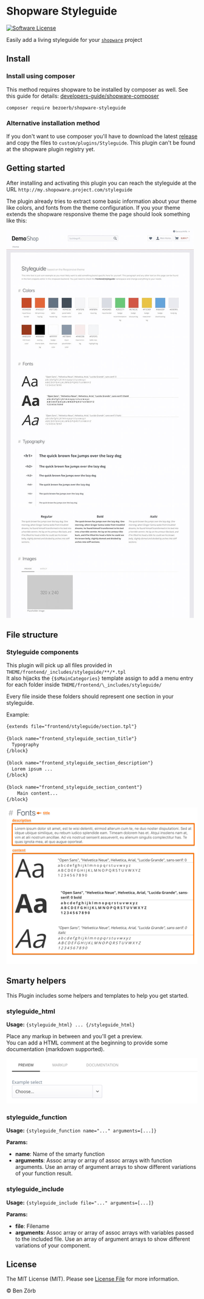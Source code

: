 # Shopware Styleguide

[![Software License][license-image]][license-url]

Easily add a living styleguide for your [`shopware`](https://github.com/shopware/shopware) project

## Install

### Install using composer

This method requires shopware to be installed by composer as well. See this guide for details: [developers-guide/shopware-composer](https://developers.shopware.com/developers-guide/shopware-composer/)

```
composer require bezoerb/shopware-styleguide
```

### Alternative installation method

If you don't want to use composer you'll have to download the latest [release](https://github.com/bezoerb/shopware-styleguide/releases) and copy the files to `custom/plugins/Styleguide`.
This plugin can't be found at the shopware plugin registry yet.

## Getting started

After installing and activating this plugin you can reach the styleguide at the URL `http://my.shopoware.project.com/styleguide`

The plugin already tries to extract some basic information about your theme like colors, and fonts from the theme configuration.
If you your theme extends the shopware responsive theme the page should look something like this:

![styleguide](./doc/styleguide.jpg)

## File structure

### Styleguide components

This plugin will pick up all files provided in `THEME/frontend/_includes/styleguide/**/*.tpl`<br>
It also hijacks the `{$sMainCategories}` template assign to add a menu entry for each folder inside `THEME/frontend/\_includes/styleguide/`

Every file inside these folders should represent one section in your styleguide.

Example:

```
{extends file="frontend/styleguide/section.tpl"}

{block name="frontend_styleguide_section_title"}
  Typography
{/block}

{block name="frontend_styleguide_section_description"}
  Lorem ipsum ...
{/block}

{block name="frontend_styleguide_section_content"}
	Main content...
{/block}
```

![example](./doc/fonts.png)

## Smarty helpers

This Plugin includes some helpers and templates to help you get started.

### styleguide_html

**Usage:** `{styleguide_html} ... {/styleguide_html}`

Place any markup in between and you'll get a preview.<br/> You can add a HTML comment at the beginning to provide some documentation (markdown supported).

![example](./doc/styleguide_html.png)

### styleguide_function

**Usage:** `{styleguide_function name="..." arguments=[...]}`

**Params:**

- **name**: Name of the smarty function
- **arguments**: Assoc array or array of assoc arrays with function arguments. Use an array of argument arrays to show different variations of your function result.

### styleguide_include

**Usage:** `{styleguide_include file="..." arguments=[...]}`

**Params:**

- **file**: Filename
- **arguments**: Assoc array or array of assoc arrays with variables passed to the included file. Use an array of argument arrays to show different variations of your component.

## License

The MIT License (MIT). Please see [License File](LICENSE) for more information.

© Ben Zörb

[license-url]: LICENSE
[license-image]: https://img.shields.io/badge/license-MIT-brightgreen.svg
